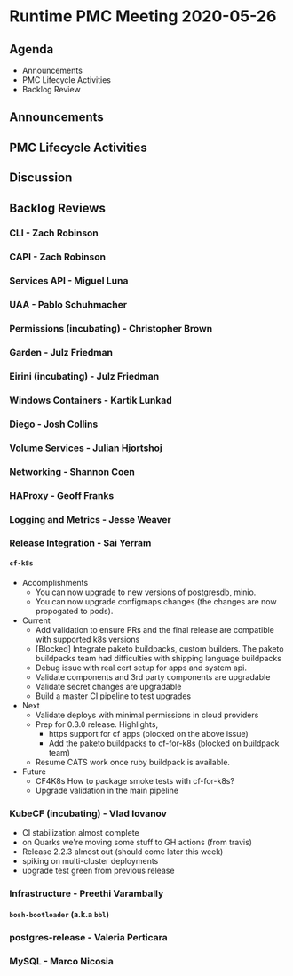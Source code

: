 # Runtime PMC Meeting 2020-05-26

## Agenda

* Announcements
* PMC Lifecycle Activities
* Backlog Review


## Announcements


## PMC Lifecycle Activities


## Discussion


## Backlog Reviews

### CLI - Zach Robinson


### CAPI - Zach Robinson


### Services API - Miguel Luna


### UAA - Pablo Schuhmacher


### Permissions (incubating) - Christopher Brown


### Garden - Julz Friedman


### Eirini (incubating) - Julz Friedman


### Windows Containers - Kartik Lunkad


### Diego - Josh Collins


### Volume Services - Julian Hjortshoj


### Networking - Shannon Coen


### HAProxy - Geoff Franks


### Logging and Metrics - Jesse Weaver


### Release Integration - Sai Yerram

#### `cf-k8s`
- Accomplishments
  - You can now upgrade to new versions of postgresdb, minio.
  - You can now upgrade configmaps changes (the changes are now propogated to pods).
- Current
  - Add validation to ensure PRs and the final release are compatible with supported k8s versions
  - [Blocked] Integrate paketo buildpacks, custom builders. The paketo buildpacks team had difficulties with shipping language buildpacks
  - Debug issue with real cert setup for apps and system api.
  - Validate components and 3rd party components are upgradable
  - Validate secret changes are upgradable
  - Build a master CI pipeline to test upgrades
- Next
  - Validate deploys with minimal permissions in cloud providers
  - Prep for 0.3.0 release. Highlights,
    - https support for cf apps (blocked on the above issue)
    - Add the paketo buildpacks to cf-for-k8s (blocked on buildpack team)
  - Resume CATS work once ruby buildpack is available.
- Future
  - CF4K8s How to package smoke tests with cf-for-k8s?
  - Upgrade validation in the main pipeline


### KubeCF (incubating) - Vlad Iovanov

- CI stabilization almost complete
- on Quarks we're moving some stuff to GH actions (from travis)
- Release 2.2.3 almost out (should come later this week)
- spiking on multi-cluster deployments
- upgrade test green from previous release

### Infrastructure - Preethi Varambally

#### `bosh-bootloader` (a.k.a `bbl`)


### postgres-release - Valeria Perticara


### MySQL - Marco Nicosia
